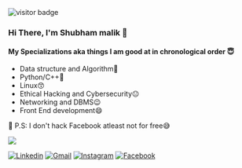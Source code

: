 <img src="https://visitor-badge.laobi.icu/badge?page_id=Devils-Knight" alt="visitor badge"/>

### Hi There, I'm Shubham malik 👋 
#### My **Specializations** aka things I am good at in chronological order 😇
- Data structure and Algorithm🤩
- Python/C++🤗
- Linux😙
- Ethical Hacking and Cybersecurity😐
- Networking and DBMS😉
- Front End development😄

💬 P.S: I don't hack Facebook atleast not for free😅

<img src='https://github-readme-stats.vercel.app/api?username=ShubhamMalik&&show_icons=true&title_color=ff0000&icon_color=bb2acf&text_color=7fffd4&bg_color=151515'>

[![Linkedin](https://img.shields.io/badge/Shubham_Malik-black?style=flat&logo=Linkedin&logoColor=blue&link=https://www.linkedin.com/in/shubham-malik-38868018b/)](https://www.linkedin.com/in/shubham-malik-38868018b/)
[![Gmail](https://img.shields.io/badge/Shubham_Malik-black?style=flat&logo=Gmail&logoColor=brown&link=shubhammalik24619@gmail.com)](shubhammalik24619@gmail.com)
[![Instagram](https://img.shields.io/badge/Shubham_Malik-black?style=flat&logo=Instagram&logoColor=dark_pink&link=https://www.instagram.com/d.eat.h_s.talk.er/)](https://www.instagram.com/d.eat.h_s.talk.er/)
[![Facebook](https://img.shields.io/badge/Shubham_Malik-black?style=flat&logo=Facebook&logoColor=blue&link=https://www.facebook.com/shubham.malik.92505956/)](https://www.facebook.com/shubham.malik.92505956/)

 
